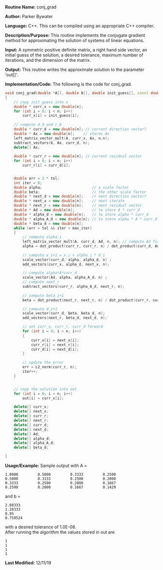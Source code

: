 **Routine Name:** conj_grad 

**Author:** Parker Bywater

**Language:** C++. This can be compiled using an appropriate C++ compiler. 

**Description/Purpose:** This routine implements the conjugate gradient method for approximating the solution 
of systems of linear equations.  

**Input:** A symmetric positive definite matrix, a right hand side vector, an initial guess of the solution, 
a desired tolerance, maximum number of iterations, and the dimension of the matrix.
 
**Output:** This routine writes the approximate solution to the parameter 'out[]'.

**Implementation/Code:** The following is the code for conj_grad. 
   
```C++ 
void conj_grad(double *A[], double b[], double init_guess[], const double tol, const int max_iter, const int n, double out[]) 
{
    // copy init_guess into x
    double * curr_x = new double[n]; 
    for (int i = 0; i < n; i++)
        curr_x[i] = init_guess[i]; 
    
    // compute d_0 and r_0
    double * curr_d = new double[n]; // current direction vector?  
    double * Ax = new double[n];    // stores Ax
    left_matrix_vector_mult(A, curr_x, Ax, n,n); 
    subtract_vectors(b, Ax, curr_d, n); 
    delete[] Ax; 
    
    double * curr_r = new double[n]; // current residual vector
    for (int i = 0; i < n; i++) 
        curr_r[i] = curr_d[i]; 


    double err = 2 * tol;
    int iter = 0;
    double alpha;                       // a scale factor 
    double beta;                        // the other scale factor
    double * next_d = new double[n];    // next direction vector? 
    double * next_x = new double[n];    // next iterate 
    double * next_r = new double[n];    // next residual vector 
    double * Ad = new double[n];        // to store A * curr_d
    double * alpha_d = new double[n];   // to store alpha * curr_d 
    double * alpha_A_d = new double[n]; // to store alpha * A * curr_d
    double * beta_d = new double[n]; 
    while (err > tol && iter < max_iter) 
    {
        // compute alpha_i
        left_matrix_vector_mult(A, curr_d, Ad, n, n); // compute Ad first as it's used to compute the demoninator below
        alpha = dot_product(curr_r, curr_r, n) / dot_product(curr_d, Ad, n); 
        
        // compute x_i+1 = x_i + alpha_i * d_i
        scale_vector(curr_d, alpha, alpha_d, n) ;
        add_vectors(curr_x, alpha_d, next_x, n); 

        // compute alpha*A*curr_d
        scale_vector(Ad, alpha, alpha_A_d, n) ;
        // compute next_r
        subtract_vectors(curr_r, alpha_A_d, next_r, n);
        
        // compute beta_i+1
        beta = dot_product(next_r, next_r, n) / dot_product(curr_r, curr_r, n); 

        // compute d_i+1
        scale_vector(curr_d, beta, beta_d, n); 
        add_vectors(next_r, beta_d, next_d, n); 

        // set curr_x, curr_r, curr_d forward 
        for (int i = 0; i < n; i++)
        {
            curr_x[i] = next_x[i]; 
            curr_r[i] = next_r[i];
            curr_d[i] = next_d[i]; 
        }

        // update the error
        err = L2_norm(curr_r, n); 
        iter++; 
    }


    // copy the solution into out
    for (int i = 0; i < n; i++) 
        out[i] = curr_x[i]; 

    delete[] curr_x; 
    delete[] next_x; 
    delete[] curr_r; 
    delete[] next_r; 
    delete[] curr_d; 
    delete[] next_d; 
    delete[] Ad; 
    delete[] alpha_d; 
    delete[] alpha_A_d; 
    delete[] beta_d; 

}
```

**Usage/Example:** Sample output with A = 

    1.0000         0.5000         0.3333         0.2500
    0.5000         0.3333         0.2500         0.2000
    0.3333         0.2500         0.2000         0.1667
    0.2500         0.2000         0.1667         0.1429

and b =

    2.08333
    1.28333
    0.95
    0.759524

with a desired tolerance of 1.0E-08.    
After running the algorithm the values stored in out are 

    1
    1
    1
    1

**Last Modified:** 12/11/19 
